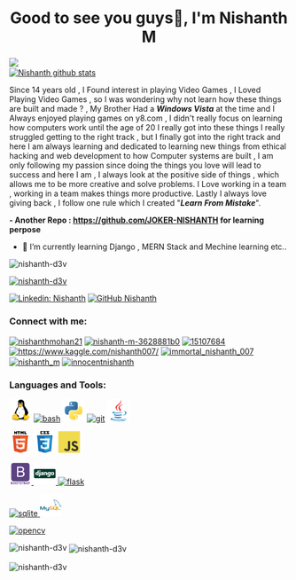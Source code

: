 <h1 align="center">Good to see you guys👋, I'm Nishanth M</h1>


<!--
**JOKER-NISHANTH/JOKER-NISHANTH** is a ✨ _special_ ✨ repository because its `README.md` (this file) appears on your GitHub profile.
<h3 align="center">A passionate in coding from India</h3>
Here are some ideas to get you started:

- 🔭 I’m currently working on ...
- 🌱 I’m currently learning ...
- 👯 I’m looking to collaborate on ...
- 🤔 I’m looking for help with ...
- 💬 Ask me about ...
- 📫 How to reach me: ...
- 😄 Pronouns: ...
- ⚡ Fun fact: ...

https://github.com/JOKER-NISHANTH

-->
<a href="https://github.com/nishanth-d3v">
  <img align="center" src="https://github-readme-stats.vercel.app/api/top-langs/?username=nishanth-d3v&theme=white&hide_langs_below=1" />
</a>
<br>
<a href="https://github.com/nishanth-d3v">
 <img align="center" src="https://github-readme-stats.vercel.app/api?username=nishanth-d3v&show_icons=true&theme=white&line_height=27" alt="Nishanth github stats"/>
</a>


<p>
Since 14 years old , 
I Found interest in playing Video Games , I Loved Playing Video Games 
, so I was wondering why not learn how these things are built and made ? 
, My Brother Had a <i><strong>Windows Vista</strong></i> at the time and I Always enjoyed playing games on y8.com 
, I didn't really focus on learning how computers work until the age of 20 
I really got into these things I really struggled getting to the right track 
, but I finally got into the right track and here I am always learning and dedicated 
to learning new things from ethical hacking and web development to how Computer systems are built , 
I am only following my passion since doing the things you love will lead to success and here I am , 
I always look at the positive side of things , which allows me to be more creative and solve problems.
 I Love working in a team , working in a team makes things more productive. 
  Lastly I always love giving back , 
 I follow one rule which I created "<i><strong>Learn From Mistake</strong></i>".
</p>

**- Another Repo : https://github.com/JOKER-NISHANTH for learning perpose**
- 🌱 I’m currently learning Django , MERN Stack and Mechine learning etc..


<p align="left"> <img src="https://komarev.com/ghpvc/?username=nishanth-d3v&label=Profile%20views&color=0e75b6&style=flat" alt="nishanth-d3v" /> </p>
<p align="left"> <a href="https://github.com/ryo-ma/github-profile-trophy"><img src="https://github-profile-trophy.vercel.app/?username=nishanth-d3v" alt="nishanth-d3v" /></a> </p>

<!--
<p align="left"> <a href="https://twitter.com/nishanthmohan21" target="blank"><img src="https://img.shields.io/twitter/follow/nishanthmohan21?logo=twitter&style=for-the-badge" alt="nishanthmohan21" /></a> </p>
-->

[![Linkedin: Nishanth](https://img.shields.io/badge/-Nishanth-blue?style=flatsquare&logo=Linkedin&logoColor=white&link=https://www.linkedin.com/in/nishanth-m-3628881b0/)](https://www.linkedin.com/in/nishanth-m-3628881b0/)
[![GitHub Nishanth](https://img.shields.io/github/followers/JOKER-NISHANTH?label=follow&style=social)](https://github.com/nishanth-d3v)



<!--
[![Twitter: Nishanth](https://img.shields.io/twitter/follow/nishanthmohan21?style=social)](https://twitter.com/nishanthmohan21)
-->


<h3 align="left">Connect with me:</h3>
<p align="left">
<a href="https://twitter.com/nishanthmohan21" target="blank"><img align="center" src="https://cdn.jsdelivr.net/npm/simple-icons@3.0.1/icons/twitter.svg" alt="nishanthmohan21" height="30" width="40" /></a>
<a href="https://linkedin.com/in/nishanth-m-3628881b0" target="blank"><img align="center" src="https://cdn.jsdelivr.net/npm/simple-icons@3.0.1/icons/linkedin.svg" alt="nishanth-m-3628881b0" height="30" width="40" /></a>
<a href="https://stackoverflow.com/users/15107684" target="blank"><img align="center" src="https://cdn.jsdelivr.net/npm/simple-icons@3.0.1/icons/stackoverflow.svg" alt="15107684" height="30" width="40" /></a>
<a href="https://kaggle.com/https://www.kaggle.com/nishanth007/" target="blank"><img align="center" src="https://cdn.jsdelivr.net/npm/simple-icons@3.0.1/icons/kaggle.svg" alt="https://www.kaggle.com/nishanth007/" height="30" width="40" /></a>
<a href="https://instagram.com/immortal_nishanth_007" target="blank"><img align="center" src="https://cdn.jsdelivr.net/npm/simple-icons@3.0.1/icons/instagram.svg" alt="immortal_nishanth_007" height="30" width="40" /></a>
<a href="https://www.codechef.com/users/nishanth_m" target="blank"><img align="center" src="https://cdn.jsdelivr.net/npm/simple-icons@3.1.0/icons/codechef.svg" alt="nishanth_m" height="30" width="40" /></a>
<a href="https://www.hackerrank.com/innocentnishanth" target="blank"><img align="center" src="https://cdn.jsdelivr.net/npm/simple-icons@3.0.1/icons/hackerrank.svg" alt="innocentnishanth" height="30" width="40" /></a>
</p>


<h3 align="left">Languages and Tools:</h3>

<a href="https://www.linux.org/" target="_blank"><img src="https://raw.githubusercontent.com/devicons/devicon/master/icons/linux/linux-original.svg" alt="linux" width="40" height="40"/></a> <a href="https://www.gnu.org/software/bash/" target="_blank"> <img src="https://www.vectorlogo.zone/logos/gnu_bash/gnu_bash-icon.svg" alt="bash" width="40" height="40"/></a> <a href="https://www.python.org" target="_blank"> <img src="https://raw.githubusercontent.com/devicons/devicon/master/icons/python/python-original.svg" alt="python" width="40" height="40"/></a> <a href="https://git-scm.com/" target="_blank"> <img src="https://www.vectorlogo.zone/logos/git-scm/git-scm-icon.svg" alt="git" width="40" height="40"/></a> <a href="https://www.java.com" target="_blank"> <img src="https://raw.githubusercontent.com/devicons/devicon/master/icons/java/java-original.svg" alt="java" width="40" height="40"/>
<!--Front end-->
<a href="https://www.w3.org/html/" target="_blank"> <img src="https://raw.githubusercontent.com/devicons/devicon/master/icons/html5/html5-original-wordmark.svg" alt="html5" width="40" height="40"/></a> <a href="https://www.w3schools.com/css/" target="_blank"> <img src="https://raw.githubusercontent.com/devicons/devicon/master/icons/css3/css3-original-wordmark.svg" alt="css3" width="40" height="40"/></a>  <a href="https://developer.mozilla.org/en-US/docs/Web/JavaScript" target="_blank"> <img src="https://raw.githubusercontent.com/devicons/devicon/master/icons/javascript/javascript-original.svg" alt="javascript" width="40" height="40"/> </a>
<!--Frameworks-->
<a href="https://getbootstrap.com" target="_blank"> <img src="https://raw.githubusercontent.com/devicons/devicon/master/icons/bootstrap/bootstrap-plain-wordmark.svg" alt="bootstrap" width="40" height="40"/> </a>
<a href="https://www.djangoproject.com/" target="_blank"> <img src="https://raw.githubusercontent.com/devicons/devicon/master/icons/django/django-original.svg" alt="django" width="40" height="40"/> </a>
<a href="https://flask.palletsprojects.com/" target="_blank"> <img src="https://www.vectorlogo.zone/logos/pocoo_flask/pocoo_flask-icon.svg" alt="flask" width="40" height="40"/> </a> 
<!--DataBase-->
<a href="https://www.sqlite.org/" target="_blank"> <img src="https://www.vectorlogo.zone/logos/sqlite/sqlite-icon.svg" alt="sqlite" width="40" height="40"/> </a>
<a href="https://www.mysql.com/" target="_blank"> <img src="https://raw.githubusercontent.com/devicons/devicon/master/icons/mysql/mysql-original-wordmark.svg" alt="mysql" width="40" height="40"/> </a> 
<!-- PHP
<a href="https://www.php.net" target="_blank"> <img src="https://raw.githubusercontent.com/devicons/devicon/master/icons/php/php-original.svg" alt="php" width="40" height="40"/> </a>
-->

<!--Computer vision ( CV )--> 
<a href="https://opencv.org/" target="_blank"> <img src="https://www.vectorlogo.zone/logos/opencv/opencv-icon.svg" alt="opencv" width="40" height="40"/> </a>
<!--
<h3 align="left">Languages and Tools:</h3>
<p align="left"> 
<a href="https://www.gnu.org/software/bash/" target="_blank"> <img src="https://www.vectorlogo.zone/logos/gnu_bash/gnu_bash-icon.svg" alt="bash" width="40" height="40"/> </a> 
<a href="https://getbootstrap.com" target="_blank"> <img src="https://raw.githubusercontent.com/devicons/devicon/master/icons/bootstrap/bootstrap-plain-wordmark.svg" alt="bootstrap" width="40" height="40"/> </a>
<a href="https://www.cprogramming.com/" target="_blank"> <img src="https://raw.githubusercontent.com/devicons/devicon/master/icons/c/c-original.svg" alt="c" width="40" height="40"/> 
</a> <a href="https://www.w3schools.com/cpp/" target="_blank"> <img src="https://raw.githubusercontent.com/devicons/devicon/master/icons/cplusplus/cplusplus-original.svg" alt="cplusplus" width="40" height="40"/> </a> 
<a href="https://www.w3schools.com/cs/" target="_blank"> <img src="https://raw.githubusercontent.com/devicons/devicon/master/icons/csharp/csharp-original.svg" alt="csharp" width="40" height="40"/> </a>
<a href="https://www.w3schools.com/css/" target="_blank"> <img src="https://raw.githubusercontent.com/devicons/devicon/master/icons/css3/css3-original-wordmark.svg" alt="css3" width="40" height="40"/> </a>
<a href="https://www.djangoproject.com/" target="_blank"> <img src="https://raw.githubusercontent.com/devicons/devicon/master/icons/django/django-original.svg" alt="django" width="40" height="40"/> </a>
<a href="https://www.docker.com/" target="_blank"> <img src="https://raw.githubusercontent.com/devicons/devicon/master/icons/docker/docker-original-wordmark.svg" alt="docker" width="40" height="40"/> </a>
<a href="https://dotnet.microsoft.com/" target="_blank"> <img src="https://raw.githubusercontent.com/devicons/devicon/master/icons/dot-net/dot-net-original-wordmark.svg" alt="dotnet" width="40" height="40"/> </a>
<a href="https://expressjs.com" target="_blank"> <img src="https://raw.githubusercontent.com/devicons/devicon/master/icons/express/express-original-wordmark.svg" alt="express" width="40" height="40"/>
</a> <a href="https://firebase.google.com/" target="_blank"> <img src="https://www.vectorlogo.zone/logos/firebase/firebase-icon.svg" alt="firebase" width="40" height="40"/> </a>
<a href="https://flask.palletsprojects.com/" target="_blank"> <img src="https://www.vectorlogo.zone/logos/pocoo_flask/pocoo_flask-icon.svg" alt="flask" width="40" height="40"/> </a>
<a href="https://git-scm.com/" target="_blank"> <img src="https://www.vectorlogo.zone/logos/git-scm/git-scm-icon.svg" alt="git" width="40" height="40"/> </a>
<a href="https://golang.org" target="_blank"> <img src="https://raw.githubusercontent.com/devicons/devicon/master/icons/go/go-original.svg" alt="go" width="40" height="40"/> </a>
<a href="https://gulpjs.com" target="_blank"> <img src="https://raw.githubusercontent.com/devicons/devicon/master/icons/gulp/gulp-plain.svg" alt="gulp" width="40" height="40"/> </a>
<a href="https://heroku.com" target="_blank"> <img src="https://www.vectorlogo.zone/logos/heroku/heroku-icon.svg" alt="heroku" width="40" height="40"/> </a>
<a href="https://www.w3.org/html/" target="_blank"> <img src="https://raw.githubusercontent.com/devicons/devicon/master/icons/html5/html5-original-wordmark.svg" alt="html5" width="40" height="40"/> </a>
<a href="https://www.java.com" target="_blank"> <img src="https://raw.githubusercontent.com/devicons/devicon/master/icons/java/java-original.svg" alt="java" width="40" height="40"/>
</a> <a href="https://developer.mozilla.org/en-US/docs/Web/JavaScript" target="_blank"> <img src="https://raw.githubusercontent.com/devicons/devicon/master/icons/javascript/javascript-original.svg" alt="javascript" width="40" height="40"/> </a>
<a href="https://kubernetes.io" target="_blank"> <img src="https://www.vectorlogo.zone/logos/kubernetes/kubernetes-icon.svg" alt="kubernetes" width="40" height="40"/> </a>
<a href="https://www.linux.org/" target="_blank"> <img src="https://raw.githubusercontent.com/devicons/devicon/master/icons/linux/linux-original.svg" alt="linux" width="40" height="40"/> </a>
<a href="https://www.mongodb.com/" target="_blank"> <img src="https://raw.githubusercontent.com/devicons/devicon/master/icons/mongodb/mongodb-original-wordmark.svg" alt="mongodb" width="40" height="40"/></a>
<a href="https://www.mysql.com/" target="_blank"> <img src="https://raw.githubusercontent.com/devicons/devicon/master/icons/mysql/mysql-original-wordmark.svg" alt="mysql" width="40" height="40"/> </a>
<a href="https://nodejs.org" target="_blank"> <img src="https://raw.githubusercontent.com/devicons/devicon/master/icons/nodejs/nodejs-original-wordmark.svg" alt="nodejs" width="40" height="40"/> </a>
<a href="https://opencv.org/" target="_blank"> <img src="https://www.vectorlogo.zone/logos/opencv/opencv-icon.svg" alt="opencv" width="40" height="40"/> </a>
<a href="https://www.oracle.com/" target="_blank"> <img src="https://raw.githubusercontent.com/devicons/devicon/master/icons/oracle/oracle-original.svg" alt="oracle" width="40" height="40"/> </a>
<a href="https://www.perl.org/" target="_blank"> <img src="https://api.iconify.design/logos-perl.svg" alt="perl" width="40" height="40"/> </a>
<a href="https://www.php.net" target="_blank"> <img src="https://raw.githubusercontent.com/devicons/devicon/master/icons/php/php-original.svg" alt="php" width="40" height="40"/> </a>
<a href="https://www.postgresql.org" target="_blank"> <img src="https://raw.githubusercontent.com/devicons/devicon/master/icons/postgresql/postgresql-original-wordmark.svg" alt="postgresql" width="40" height="40"/> </a>
<a href="https://www.python.org" target="_blank"> <img src="https://raw.githubusercontent.com/devicons/devicon/master/icons/python/python-original.svg" alt="python" width="40" height="40"/> </a>
<a href="https://reactjs.org/" target="_blank"> <img src="https://raw.githubusercontent.com/devicons/devicon/master/icons/react/react-original-wordmark.svg" alt="react" width="40" height="40"/> </a>
<a href="https://redux.js.org" target="_blank"> <img src="https://raw.githubusercontent.com/devicons/devicon/master/icons/redux/redux-original.svg" alt="redux" width="40" height="40"/> </a>
<a href="https://sass-lang.com" target="_blank"> <img src="https://raw.githubusercontent.com/devicons/devicon/master/icons/sass/sass-original.svg" alt="sass" width="40" height="40"/> </a>
<a href="https://scikit-learn.org/" target="_blank"> <img src="https://upload.wikimedia.org/wikipedia/commons/0/05/Scikit_learn_logo_small.svg" alt="scikit_learn" width="40" height="40"/> </a> 
<a href="https://www.sqlite.org/" target="_blank"> <img src="https://www.vectorlogo.zone/logos/sqlite/sqlite-icon.svg" alt="sqlite" width="40" height="40"/> </a> 
<a href="https://www.tensorflow.org" target="_blank"> <img src="https://www.vectorlogo.zone/logos/tensorflow/tensorflow-icon.svg" alt="tensorflow" width="40" height="40"/> </a> 
<a href="https://www.typescriptlang.org/" target="_blank"> <img src="https://raw.githubusercontent.com/devicons/devicon/master/icons/typescript/typescript-original.svg" alt="typescript" width="40" height="40"/> </a>
<a href="https://vuejs.org/" target="_blank"> <img src="https://raw.githubusercontent.com/devicons/devicon/master/icons/vuejs/vuejs-original-wordmark.svg" alt="vuejs" width="40" height="40"/> </a>
</p>
-->
<p><img align="left" src="https://github-readme-stats.vercel.app/api/top-langs?username=nishanth-d3v&show_icons=true&locale=en&layout=compact" alt="nishanth-d3v" /></p>

<p>&nbsp;<img align="center" src="https://github-readme-stats.vercel.app/api?username=nishanth-d3v&show_icons=true&locale=en" alt="nishanth-d3v" /></p>

<p><img align="center" src="https://github-readme-streak-stats.herokuapp.com/?user=nishanth-d3v" alt="nishanth-d3v" /></p>




<!--
[![website](https://img.shields.io/badge/PortfolioWebsite-pawan.live-2648ff?style=flat-square&logo=google-chrome)](https://pawan.live/)
-->
